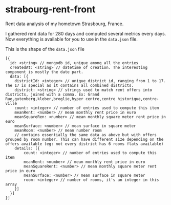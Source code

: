 # strabourg-rent-front

Rent data analysis of my hometown Strasbourg, France.

I gathered rent data for 280 days and computed several metrics every days. Now everything
is available for you to use in the `data.json` file.

This is the shape of the `data.json` file

```
[{
  id: <string> // mongodb id, unique among all the entries
  createdAt: <string> // datetime of creation. The interesting component is mostly the date part.
  data: [{
    districtId: <integer> // unique district id, ranging from 1 to 17. The 17 is special as it contains all combined districts.
    district: <string> // strings used to match rent offers into districts, joined with a comma. Ex: Grand Rue,gutenberg,kleber,broglie,hyper centre,centre historique,centre-ville
    count: <integer> // number of entries used to compute this item
    meanRent: <number> // mean monthly rent price in euro
    meanSquareRen: <number> // mean monthly square meter rent price in euro
    meanSurface: <number> // mean surface in square meter
    meanRoom: <number> // mean number room
    // contains essentially the same data as above but with offers grouped by room number. This can have different size depending on the offers available (eg: not every district has 6 rooms flats available)
    details: [{
        count: <integer> // number of entries used to compute this item
        meanRent: <number> // mean monthly rent price in euro
        meanSquareRent: <number> // mean monthly square meter rent price in euro
        meanSurface: <number> // mean surface in square meter
        room: <integer> // number of rooms, it's an integer in this array
    }]
  }]
}]
```
